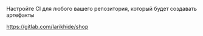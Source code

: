 Настройте CI для любого вашего репозитория, который будет создавать артефакты

https://gitlab.com/larikhide/shop